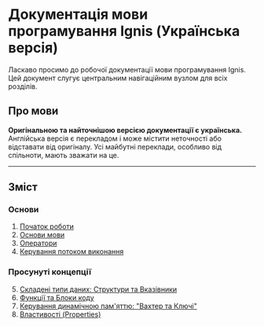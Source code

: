 # Документація мови програмування Ignis (Українська версія)

Ласкаво просимо до робочої документації мови програмування Ignis. Цей документ слугує центральним навігаційним вузлом для всіх розділів.

## Про мови

**Оригінальною та найточнішою версією документації є українська.** Англійська версія є перекладом і може містити неточності або відставати від оригіналу. Усі майбутні переклади, особливо від спільноти, мають зважати на це.

---

## Зміст

### Основи
1.  [Початок роботи](./01-getting-started.md)
2.  [Основи мови](./02-language-basics.md)
3.  [Оператори](./03-operators.md)
4.  [Керування потоком виконання](./04-control-flow.md)

### Просунуті концепції
5. [Складені типи даних: Структури та Вказівники](./05-compound-types.md)
6.  [Функції та Блоки коду](./06-functions-and-blocks.md)
7.  [Керування динамічною пам'яттю: "Вахтер та Ключі"](./07-memory-management.md)
8.  [Властивості (Properties)](./08-properties.md)
